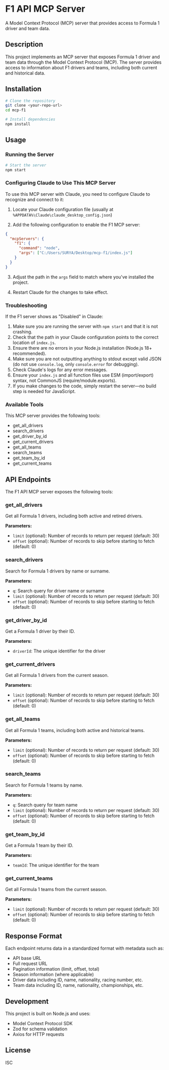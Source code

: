 # F1 API MCP Server

A Model Context Protocol (MCP) server that provides access to Formula 1 driver and team data.

## Description

This project implements an MCP server that exposes Formula 1 driver and team data through the Model Context Protocol (MCP). The server provides access to information about F1 drivers and teams, including both current and historical data.

## Installation

```bash
# Clone the repository
git clone <your-repo-url>
cd mcp-f1

# Install dependencies
npm install
```

## Usage

### Running the Server

```bash
# Start the server
npm start
```

### Configuring Claude to Use This MCP Server

To use this MCP server with Claude, you need to configure Claude to recognize and connect to it:

1. Locate your Claude configuration file (usually at `%APPDATA%\Claude\claude_desktop_config.json`)

2. Add the following configuration to enable the F1 MCP server:

```json
{
  "mcpServers": {
    "f1": {
      "command": "node",
      "args": ["C:/Users/SURYA/Desktop/mcp-f1/index.js"]
    }
  }
}
```

3. Adjust the path in the `args` field to match where you've installed the project.

4. Restart Claude for the changes to take effect.

### Troubleshooting

If the F1 server shows as "Disabled" in Claude:

1. Make sure you are running the server with `npm start` and that it is not crashing.
2. Check that the path in your Claude configuration points to the correct location of `index.js`.
3. Ensure there are no errors in your Node.js installation (Node.js 18+ recommended).
4. Make sure you are not outputting anything to stdout except valid JSON (do not use `console.log`, only `console.error` for debugging).
5. Check Claude's logs for any error messages.
6. Ensure your `index.js` and all function files use ESM (import/export) syntax, not CommonJS (require/module.exports).
7. If you make changes to the code, simply restart the server—no build step is needed for JavaScript.

### Available Tools

This MCP server provides the following tools:

- get_all_drivers
- search_drivers
- get_driver_by_id
- get_current_drivers
- get_all_teams
- search_teams
- get_team_by_id
- get_current_teams

## API Endpoints

The F1 API MCP server exposes the following tools:

### get_all_drivers

Get all Formula 1 drivers, including both active and retired drivers.

**Parameters:**

- `limit` (optional): Number of records to return per request (default: 30)
- `offset` (optional): Number of records to skip before starting to fetch (default: 0)

### search_drivers

Search for Formula 1 drivers by name or surname.

**Parameters:**

- `q`: Search query for driver name or surname
- `limit` (optional): Number of records to return per request (default: 30)
- `offset` (optional): Number of records to skip before starting to fetch (default: 0)

### get_driver_by_id

Get a Formula 1 driver by their ID.

**Parameters:**

- `driverId`: The unique identifier for the driver

### get_current_drivers

Get all Formula 1 drivers from the current season.

**Parameters:**

- `limit` (optional): Number of records to return per request (default: 30)
- `offset` (optional): Number of records to skip before starting to fetch (default: 0)

### get_all_teams

Get all Formula 1 teams, including both active and historical teams.

**Parameters:**

- `limit` (optional): Number of records to return per request (default: 30)
- `offset` (optional): Number of records to skip before starting to fetch (default: 0)

### search_teams

Search for Formula 1 teams by name.

**Parameters:**

- `q`: Search query for team name
- `limit` (optional): Number of records to return per request (default: 30)
- `offset` (optional): Number of records to skip before starting to fetch (default: 0)

### get_team_by_id

Get a Formula 1 team by their ID.

**Parameters:**

- `teamId`: The unique identifier for the team

### get_current_teams

Get all Formula 1 teams from the current season.

**Parameters:**

- `limit` (optional): Number of records to return per request (default: 30)
- `offset` (optional): Number of records to skip before starting to fetch (default: 0)

## Response Format

Each endpoint returns data in a standardized format with metadata such as:

- API base URL
- Full request URL
- Pagination information (limit, offset, total)
- Season information (where applicable)
- Driver data including ID, name, nationality, racing number, etc.
- Team data including ID, name, nationality, championships, etc.

## Development

This project is built on Node.js and uses:

- Model Context Protocol SDK
- Zod for schema validation
- Axios for HTTP requests

## License

ISC
